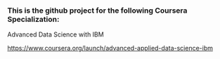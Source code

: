 ### This is the github project for the following Coursera Specialization:

Advanced Data Science with IBM

https://www.coursera.org/launch/advanced-applied-data-science-ibm

